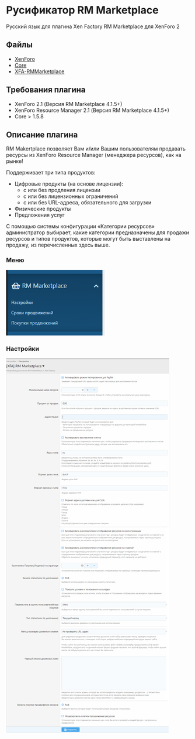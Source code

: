# Русификатор RM Marketplace
Русский язык для плагина Xen Factory RM Marketplace для XenForo 2

## Файлы
* [XenForo](https://xenforo.com/)
* [Core](https://www.xen-factory.com/index.php?resources/core.90/)
* [XFA-RMMarketplace](https://www.xen-factory.com/index.php?resources/rm-marketplace-xf2.92/)

## Требования плагина
* XenForo 2.1 (Версия RM Marketplace 4.1.5+)
* XenForo Resource Manager 2.1 (Версия RM Marketplace 4.1.5+)
* Core > 1.5.8

## Описание плагина
RM Makertplace позволяет Вам и/или Вашим пользователям продавать ресурсы из XenForo Resource Manager (менеджера ресурсов), как на рынке!<br />

Поддерживает три типа продуктов:
* Цифровые продукты (на основе лицензии):
  * с или без продления лицензии
  * с или без лицензионных ограничений
  * с или без URL-адреса, обязательного для загрузки
* Физические продукты
* Предложения услуг

С помощью системы конфигурации «Категории ресурсов» администратор выбирает, какие категории предназначены для продажи ресурсов и типов продуктов, которые могут быть выставлены на продажу, из перечисленных здесь выше.

### Меню
![Меню RM Marketplace](ru/images/menu.png)

### Настройки
![Настройки RM Marketplace](ru/images/options.png)